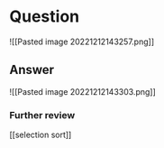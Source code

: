 # Question
![[Pasted image 20221212143257.png]]
## Answer
![[Pasted image 20221212143303.png]]
### Further review
[[selection sort]]